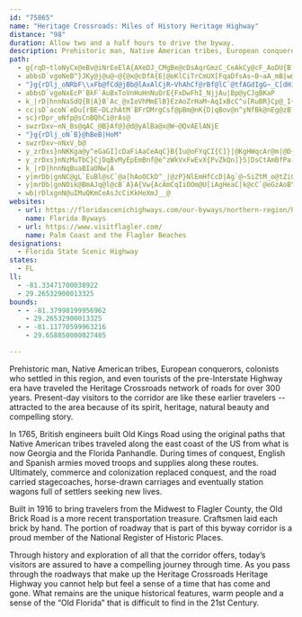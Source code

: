 ```yaml
---
id: "75865"
name: "Heritage Crossroads: Miles of History Heritage Highway"
distance: "98"
duration: Allow two and a half hours to drive the byway.
description: Prehistoric man, Native American tribes, European conquerors, colonists who settled in this region, and even tourists of the pre-Interstate Highway era have traveled the Heritage Crossroads network of roads for over 300 years.
path:
  - g{rqD~tloNyCx@eBv@iNrEeElA{AXeDJ_CMgBe@cDsAqrGmzC_CeAkCy@cF_AoDU{B?otFrFyt@n@cJAwIe@{wFsh@gI_AkEuAmCqAkq@k_@gHmFgGgGiDgEyCyEaCsEkP__@_DmGiAgBwCmD{EqD}g@_XeHgF}AeBsjCw`C
  - abbsD`vgoNeB^}JKy@j@u@~@{@x@cDfA{E|@oKlCiTrCmUX[FqaDfsAs~B~aA_mB|w@mB|@ks@bo@uaAnl@sBdAeOxFai@bQss@pU_IdAkf@`FqUrEoe@`KiZnJ}XjNyJ|HcApAePueEeTudH}DmuAhnAoDhT_C`NqA
  - "}g{rDlj_oNRbF\\xFb@fCd@jBb@lAxAlCjR~VhAhCf@rBf@lC`@tfAGdIgG~_C[dHiAnMiAxG}AhGyeAhgDiAfE_CtM{_BKmMEiBK_Ca@sCkAoByA{BaDyAoDo@kHqBcdB_@m{AI_B]kB{@uBuBkCcCkAoEo@EC"
  - abbsD`vgoNxEcP`BkF`AuBxToVnHuHnNuOrE{FxDwFhI_NjjAu|Bp@yCJgBKaP
  - k_|rD|hnnNaSdQ{B|A}B`Ac_@xIoVhMmElB}EzAoZrHaM~AqIxBcC^u[RuBR}Cp@_I~D}A`AsAlAoDxEy@t@wChBk^tKgJjB{Bn@cz@tYiEx@gBDmKc@yAD}BV}A`@}TlMaAx@eEzEgAx@cNdHkAz@mBzB}EbIy@|@iA|@qZ`QaBr@qAZaDLmBSyAe@}@]}TgN_@IqAJ{GxB}AfAy@dAu@|Ag@xCe@zG_@vMc@`Fa@dBw@fBy@x@aCpAyDxA}@l@_y@~^yAj@eJlAaDdAw{Alr@qA`@{YzMyCxAcBlAoAlAa@D[UgY{\i@_BmCcL_DdAcE~BuvCxjBuB~Awg@nh@gB~Bq@fAyAdDcAzCuGhW_Kb_@sEjTy@nFaA`YsEvYAdBo@tIAfAHrC@Z
  - cc|sD`acoN`eDu[rBE~DLzhAtM`BFrDMrgCsf@pBm@nK{D|qBov@n^yNfBk@nEg@zB?lMj@hL`AbKn@|DHlBI~F_Anb@aIxEc@`EVjGxAzBZrDN~r@qB|DCdE\x\zD~F^jiCfHnFv@db@zI|Ej@`FF
  - sc}rDpr_oNfp@sCnBQhCi@rAs@
  - swzrDxv~nN_Bs@qAC_@B}Af@}@d@yAlBa@x@W~@QvAElANjE
  - "}g{rDlj_oN`B}@hBeB|HoM"
  - swzrDxv~nNxV_b@
  - y_zrDxs}nNKKga@y^eGaGI]cDaFiAaCeAqC}B{Iu@oFYqCI{C]}|@KgHWqcAr@m|@D{V[{m@c@cuAk@}VGaQEcE
  - y_zrDxs}nNzMuTbC}CjDqBvMyEpEmBnf@e^zWkVxFwEvX{PvZkQn]}S|DsCtAmBfPa[~Pk[vFcLbNeWnOoYrB{CbCqChn@qe@~CsCvB{Ch@mAnKcXfDiEFu@Wm@Cs@|A{KlFkd@`@gC`GyUl@_FNmDBaCWi`A]ocBCwh@C}I
  - k_|rD|hnnNqBuaBIaONw|A
  - y|mrDb|gnNC@gL`EuBl@sC`@a[hAoOCkD^_|@zP}NlEmHfCcD|Ag`@~SiZtM_o@tZiGxBiJ~AsCz@}Av@wCtB{CdBem@rYy~@v\_KvFsDhCiEdDkErDw@p@
  - y|mrDb|gnNOik@BmAJq@l@cB`A}A{Vw{AcAmCqIiOOm@U[iAgHeaC|k@cC`@eGzAoB\uI`CucApViEpAmAp@uArAmc@lb@o@j@wAx@{jC|s@
  - wb|rDlxgnN@uIMuQKmCeAsJcCiKkHeXmJ__@
websites:
  - url: https://floridascenichighways.com/our-byways/northern-region/heritage-crossroads-miles-history-scenic-highway/
    name: Florida Byways
  - url: https://www.visitflagler.com/
    name: Palm Coast and the Flagler Beaches
designations:
  - Florida State Scenic Highway
states:
  - FL
ll:
  - -81.33471700038922
  - 29.26532900013325
bounds:
  - - -81.37998199956962
    - 29.26532900013325
  - - -81.11770599963216
    - 29.658850000027485

---
```


Prehistoric man, Native American tribes, European conquerors, colonists who settled in this region, and even tourists of the pre-Interstate Highway era have traveled the Heritage Crossroads network of roads for over 300 years. Present-day visitors to the corridor are like these earlier travelers -- attracted to the area because of its spirit, heritage, natural beauty and compelling story.

In 1765, British engineers built Old Kings Road using the original paths that Native American tribes traveled along the east coast of the US from what is now Georgia and the Florida Panhandle. During times of conquest, English and Spanish armies moved troops and supplies along these routes. Ultimately, commerce and colonization replaced conquest, and the road carried stagecoaches, horse-drawn carriages and eventually station wagons full of settlers seeking new lives.

Built in 1916 to bring travelers from the Midwest to Flagler County, the Old Brick Road is a more recent transportation treasure. Craftsmen laid each brick by hand. The portion of roadway that is part of this byway corridor is a proud member of the National Register of Historic Places.

Through history and exploration of all that the corridor offers, today’s visitors are assured to have a compelling journey through time. As you pass through the roadways that make up the Heritage Crossroads Heritage Highway you cannot help but feel a sense of a time that has come and gone. What remains are the unique historical features, warm people and a sense of the “Old Florida” that is difficult to find in the 21st Century.
